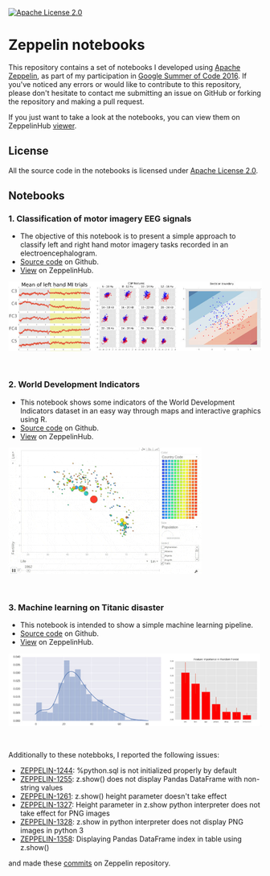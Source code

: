 [![Apache License 2.0](http://img.shields.io/badge/license-Apache%202-blue.svg)](https://www.apache.org/licenses/LICENSE-2.0.html)

# Zeppelin notebooks

This repository contains a set of notebooks I developed using [Apache Zeppelin](http://zeppelin.apache.org), as part of my participation in [Google Summer of Code 2016](https://summerofcode.withgoogle.com/projects/#5094334298849280). If you've noticed any errors or would like to contribute to this repository, please don't hesitate to contact me submitting an issue on GitHub or forking the repository and making a pull request.

If you just want to take a look at the notebooks, you can view them on ZeppelinHub [viewer](https://www.zeppelinhub.com/viewer).

## License

All the source code in the notebooks is licensed under [Apache License 2.0](http://www.apache.org/licenses/LICENSE-2.0).

## Notebooks

### 1. Classification of motor imagery EEG signals

- The objective of this notebook is to present a simple approach to classify left and right hand motor imagery tasks recorded in an electroencephalogram.
- [Source code](https://raw.githubusercontent.com/bustios/zeppelin-notebooks/master/notebook-01/note.json) on Github.
- [View](https://www.zepl.com/viewer/notebooks/bm90ZTovL2J1c3Rpb3MvbG9jYWwvOThlYTU4OTczMTc5NGYyNThmNjQ2YmVlM2Q3ODI3ZTYvbm90ZS5qc29u) on ZeppelinHub.

![image.jpg](/images/note01.jpg?raw=true)

<br>

### 2. World Development Indicators

- This notebook shows some indicators of the World Development Indicators dataset in an easy way through maps and interactive graphics using R.
- [Source code](https://raw.githubusercontent.com/bustios/zeppelin-notebooks/master/notebook-02/note.json) on Github.
- [View](https://www.zepl.com/viewer/notebooks/bm90ZTovL2J1c3Rpb3MvbG9jYWwvZjhlZTE1Zjk1MGQ1NDQ4MDg2OTUwMWYyOTkwZWNlYzMvbm90ZS5qc29u) on ZeppelinHub.

![image.gif](/images/note02.gif?raw=true)

<br>

### 3. Machine learning on Titanic disaster

- This notebook is intended to show a simple machine learning pipeline.
- [Source code](https://raw.githubusercontent.com/bustios/zeppelin-notebooks/master/notebook-03/note.json) on Github.
- [View](https://www.zepl.com/viewer/notebooks/bm90ZTovL2J1c3Rpb3MvbG9jYWwvYmI0Y2EwNjVkMTI1NDY2Y2EzNTIzNThiZjViYzIxOWQvbm90ZS5qc29u) on ZeppelinHub.

![image.jpg](/images/note03.jpg?raw=true)

<br>

Additionally to these notebboks, I reported the following issues:

- [ZEPPELIN-1244](https://issues.apache.org/jira/browse/ZEPPELIN-1244): %python.sql is not initialized properly by default
- [ZEPPELIN-1255](https://issues.apache.org/jira/browse/ZEPPELIN-1255): z.show() does not display Pandas DataFrame with non-string values
- [ZEPPELIN-1261](https://issues.apache.org/jira/browse/ZEPPELIN-1261): z.show() height parameter doesn't take effect
- [ZEPPELIN-1327](https://issues.apache.org/jira/browse/ZEPPELIN-1327): Height parameter in z.show python interpreter does not take effect for PNG images
- [ZEPPELIN-1328](https://issues.apache.org/jira/browse/ZEPPELIN-1328): z.show in python interpreter does not display PNG images in python 3
- [ZEPPELIN-1358](https://issues.apache.org/jira/browse/ZEPPELIN-1358): Displaying Pandas DataFrame index in table using z.show()

and made these [commits](https://github.com/apache/zeppelin/commits/master?author=bustios) on Zeppelin repository.
